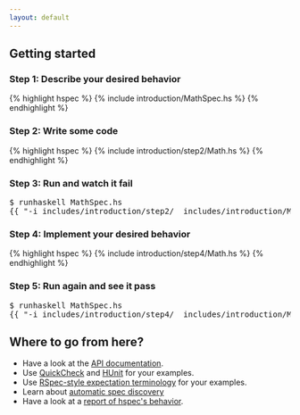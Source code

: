```yaml
---
layout: default
---
```


## Getting started

### Step 1: Describe your desired behavior
{% highlight hspec %}
{% include introduction/MathSpec.hs %}
{% endhighlight %}

### Step 2: Write some code
{% highlight hspec %}
{% include introduction/step2/Math.hs %}
{% endhighlight %}

### Step 3: Run and watch it fail
<pre>
$ runhaskell MathSpec.hs
{{ "-i_includes/introduction/step2/ _includes/introduction/MathSpec.hs --html" | runhaskell }}</pre>

### Step 4: Implement your desired behavior

{% highlight hspec %}
{% include introduction/step4/Math.hs %}
{% endhighlight %}

### Step 5: Run again and see it pass
<pre>
$ runhaskell MathSpec.hs
{{ "-i_includes/introduction/step4/ _includes/introduction/MathSpec.hs --html" | runhaskell }}</pre>

## Where to go from here?

* Have a look at the [API documentation][api-docs].
* Use [QuickCheck][api-quickcheck] and [HUnit][api-hunit] for your examples.
* Use [RSpec-style expectation terminology][expectations] for your examples.
* Learn about [automatic spec discovery][hspec-discover]
* Have a look at a [report of hspec's behavior][hspec-report].

[hspec-report]:     report.html
[api-docs]:  http://hackage.haskell.org/packages/archive/hspec/latest/doc/html/Test-Hspec.html
                      "Haddock documentation for the non-monadic API"
[api-hunit]:        http://hackage.haskell.org/packages/archive/hspec/latest/doc/html/Test-Hspec-HUnit.html
                      "Haddock documentation for HUnit integartion"
[api-quickcheck]:   http://hackage.haskell.org/packages/archive/hspec/latest/doc/html/Test-Hspec-QuickCheck.html
                      "Haddock documentation for QuickCheck integartion"
[hspec-discover]:   https://github.com/hspec/hspec/tree/master/hspec-discover#readme
                      "README for hspec-discover"
[expectations]:     https://github.com/sol/hspec-expectations#readme
                      "README for hspec-expectations"
